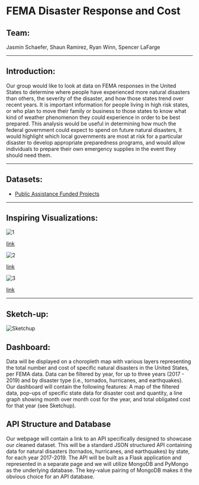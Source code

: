 # FEMA Disaster Response and Cost

## Team:

Jasmin Schaefer, Shaun Ramirez, Ryan Winn, Spencer LaFarge

---

## Introduction:

Our group would like to look at data on FEMA responses in the United States to determine where people have experienced more natural disasters than others, the severity of the disaster, and how those states trend over recent years. It is important information for people living in high risk states, or who plan to move their family or business to those states to know what kind of weather phenomenon they could experience in order to be best prepared. This analysis would be useful in determining how much the federal government could expect to spend on future natural disasters, it would highlight which local governments are most at risk for a particular disaster to develop appropriate preparedness programs, and would allow individuals to prepare their own emergency supplies in the event they should need them. 

---

## Datasets:
* [Public Assistance Funded Projects](https://www.fema.gov/api/open/v1/PublicAssistanceFundedProjectsDetails.csv)
---

## Inspiring Visualizations:

![1](https://github.com/ryanwinn33/project2/blob/jasminwork/RAW%20Data/Images/1%20visualization.png?raw=true)

[link](http://fema.maps.arcgis.com/apps/webappviewer/index.html?id=9dd1376492c7418dbc57172cbaaaef68)

![2](https://github.com/ryanwinn33/project2/blob/jasminwork/RAW%20Data/Images/2%20visualization.png?raw=true)

[link](https://www.fema.gov/data-visualization-public-assistance-program-summary-obligations)

![3](https://github.com/ryanwinn33/project2/blob/jasminwork/RAW%20Data/Images/3%20visualization.jpg?raw=true)

[link](https://ourworldindata.org/natural-disasters#link-between-poverty-and-deaths-from-natural-disasters)

---

## Sketch-up:

![Sketchup](https://github.com/ryanwinn33/project2/blob/jasminwork/RAW%20Data/Images/Sketchup.png?raw=true)


## <insert Intro here>


## Dashboard:
Data will be displayed on a choropleth map with various layers representing the total number and cost of specific natural disasters in the United States, per FEMA data. Data can be filtered by year, for up to three years (2017 - 2019) and by disaster type (i.e., tornados, hurricanes, and earthquakes). Our dashboard will contain the following features: A map of the filtered data, pop-ups of specific state data for disaster cost and quantity, a line graph showing month over month cost for the year, and total obligated cost for that year (see Sketchup).

## API Structure and Database
Our webpage will contain a link to an API specifically designed to showcase our cleaned dataset. This will be a standard JSON structured API containing data for natural disasters (tornados, hurricanes, and earthquakes) by state, for each year 2017-2019. The API will be built as a Flask application and represented in a separate page and we will utilize MongoDB and PyMongo as the underlying database. The key-value pairing of MongoDB makes it the obvious choice for an API database.
